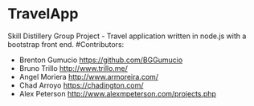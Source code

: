 # TravelApp
Skill Distillery Group Project - Travel application written in node.js with a bootstrap front end.
#Contributors:
* Brenton Gumucio https://github.com/BGGumucio
* Bruno Trillo http://www.trillo.me/
* Angel Moriera http://www.armoreira.com/
* Chad Arroyo https://chadington.com/
* Alex Peterson http://www.alexmpeterson.com/projects.php
